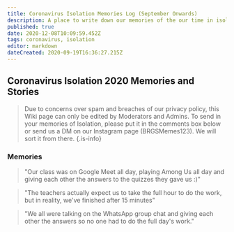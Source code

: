 ```yaml
---
title: Coronavirus Isolation Memories Log (September Onwards)
description: A place to write down our memories of the our time in isolation
published: true
date: 2020-12-08T10:09:59.452Z
tags: coronavirus, isolation
editor: markdown
dateCreated: 2020-09-19T16:36:27.215Z
---
```


## Coronavirus Isolation 2020 Memories and Stories
> Due to concerns over spam and breaches of our privacy policy, this Wiki page can only be edited by Moderators and Admins. To send in your memories of Isolation, please put it in the comments box below or send us a DM on our Instagram page (BRGSMemes123). We will sort it from there.
{.is-info}

### Memories
> "Our class was on Google Meet all day, playing Among Us all day and giving each other the answers to the quizzes they gave us :)"

> "The teachers actually expect us to take the full hour to do the work, but in reality, we've finished after 15 minutes"

> "We all were talking on the WhatsApp group chat and giving each other the answers so no one had to do the full day's work."
